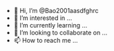 - 👋 Hi, I’m @Bao2001aasdfghrc
- 👀 I’m interested in ...
- 🌱 I’m currently learning ...
- 💞️ I’m looking to collaborate on ...
- 📫 How to reach me ...

<!---
Bao2001aasdfghrc/Bao2001aasdfghrc is a ✨ special ✨ repository because its `README.md` (this file) appears on your GitHub profile.
You can click the Preview link to take a look at your changes.
--->
